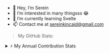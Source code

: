 - 👋 Hey, I’m Serein
- 👀 I’m interested in many thingsss 😂
- 🌱 I’m currently learning Svelte 
- 📫 Contact me at sereinkincaid@gmail.com

> My GitHub Stats:

<p>
  <details>
    <summary>⚡ My Annual Contribution Stats</summary>
    <a href="https://github.com/supserrr">
      <img align="center" src="https://github-readme-stats.vercel.app/api?username=supserrr&show_icons=true&theme=radical&line_height=27" alt="Serein's GitHub stats"/>
    </a>
  </details>
</p>
